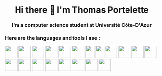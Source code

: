 <h1 align='center'> Hi there 👋 I'm Thomas Portelette </h1>


<h3 align='center'> I'm a computer science student at Université Côte-D'Azur</h3>

### Here are the languages and tools I use :
<img src='https://logodownload.org/wp-content/uploads/2017/04/adobe-after-effects-logo-0.png' width=40 height=40> <img src='https://logodownload.org/wp-content/uploads/2019/10/adobe-photoshop-logo-0.png' width=40 height=40> <img src='https://logodownload.org/wp-content/uploads/2017/04/adobe-Illustrator-logo-0-1.png' width=40 height=40> <img src='https://logodownload.org/wp-content/uploads/2019/10/adobe-premiere-pro-logo-0-1.png' width=40 height=40>
<img src = 'https://iconsplace.com/wp-content/uploads/_icons/ffffff/256/png/x86-icon-18-256.png' width=40 height=40>   <img src='https://upload.wikimedia.org/wikipedia/commons/thumb/4/4b/Bash_Logo_Colored.svg/1200px-Bash_Logo_Colored.svg.png' width=40 height=40> <img src='https://upload.wikimedia.org/wikipedia/commons/thumb/1/18/C_Programming_Language.svg/1200px-C_Programming_Language.svg.png' width=30 height=40> <img src='https://upload.wikimedia.org/wikipedia/commons/thumb/1/18/ISO_C%2B%2B_Logo.svg/800px-ISO_C%2B%2B_Logo.svg.png' width=30 height=40><img src='https://logospng.org/download/css-3/logo-css-3-2048.png' width=40 height=40> <img src='https://c.clc2l.com/t/f/l/fl-studio-fruity-loop-WerM2Q.png' width=40 height=40> <img src='https://git-scm.com/images/logos/downloads/Git-Icon-1788C.png' width=40> <img src='https://icon-library.com/images/html5-icon/html5-icon-13.jpg' width=40 height=40 ><img src='https://cdn-icons-png.flaticon.com/512/226/226777.png' width=40 height=40> <img src='https://camo.githubusercontent.com/eb72bb7485d6ba831e1d01f7e5f6be5985ae1c1eb93708d041aa56586b849e43/68747470733a2f2f6c6f676f73706e672e6f72672f646f776e6c6f61642f6a6176617363726970742f6c6f676f2d6a6176617363726970742d69636f6e2d313032342e706e67' width=40 height=40> <img src='https://pngimg.com/uploads/php/php_PNG50.png' width=40 height=40> <img src='https://www.tutorialspoint.com.cach3.com/assets/videos/courses/24/images/course_24_image.png' width=40 height=40> <img src='https://i.pinimg.com/originals/95/91/ed/9591ed82caa8d20c30db96cb7298d3a9.png' width=40 height=40> <img src='https://upload.wikimedia.org/wikipedia/commons/thumb/9/97/Sqlite-square-icon.svg/2048px-Sqlite-square-icon.svg.png' width=40 height=40> <img src='https://upload.wikimedia.org/wikipedia/commons/0/02/VEGAS-Pro-Icon.png' width=40 height=40> <img src='https://upload.wikimedia.org/wikipedia/commons/thumb/9/9a/Visual_Studio_Code_1.35_icon.svg/2048px-Visual_Studio_Code_1.35_icon.svg.png' width=40 height=40>
